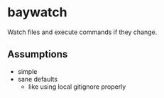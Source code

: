# baywatch

Watch files and execute commands if they change.

## Assumptions

-   simple
-   sane defaults
    -   like using local gitignore properly
